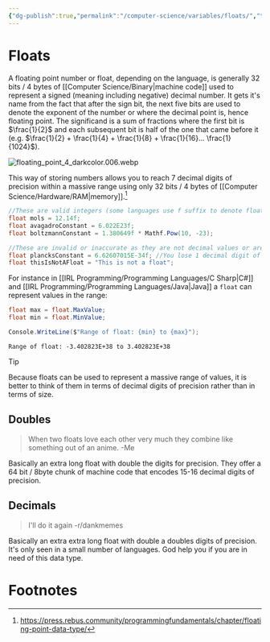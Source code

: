 ```yaml
---
{"dg-publish":true,"permalink":"/computer-science/variables/floats/","tags":["beginner","unfinished"]}
---
```


# Floats

A floating point number or float, depending on the language, is generally 32 bits / 4 bytes of [[Computer Science/Binary\|machine code]] used to represent a signed (meaning including negative) decimal number. It gets it's name from the fact that after the sign bit, the next five bits are used to denote the exponent of the number or where the decimal point is, hence floating point. The significand is a sum of fractions where the first bit is $\frac{1}{2}$ and each subsequent bit is half of the one that came before it (e.g. $\frac{1}{2} + \frac{1}{4} + \frac{1}{8} + \frac{1}{16}... \frac{1}{1024}$).

![floating_point_4_darkcolor.006.webp](/img/user/_Bit%20Lab%20Organisation/Bit%20Lab%20Site%20Images/floating_point_4_darkcolor.006.webp)

This way of storing numbers allows you to reach 7 decimal digits of precision within a massive range using only 32 bits / 4 bytes of [[Computer Science/Hardware/RAM\|memory]].[^1]

```csharp
//These are valid integers (some languages use f suffix to denote floats)
float mols = 12.14f;
float avagadroConstant = 6.022E23f;
float boltzmannConstant = 1.380649f * Mathf.Pow(10, -23);

//These are invalid or inaccurate as they are not decimal values or are out of range
float plancksConstant = 6.62607015E-34f; //You lose 1 decimal digit of accuracy
float thisIsNotAFloat = "This is not a float";
```

For instance in [[IRL Programming/Programming Languages/C Sharp\|C#]] and [[IRL Programming/Programming Languages/Java\|Java]] a `float` can represent values in the range:

```csharp
float max = float.MaxValue;
float min = float.MinValue;

Console.WriteLine($"Range of float: {min} to {max}");
```
```output
Range of float: -3.402823E+38 to 3.402823E+38
```

> [!tip]
> Because floats can be used to represent a massive range of values, it is better to think of them in terms of decimal digits of precision rather than in terms of size.
## Doubles

>When two floats love each other very much they combine like something out of an anime.
>-Me

Basically an extra long float with double the digits for precision. They offer a 64 bit / 8byte chunk of machine code that encodes 15-16 decimal digits of precision.

## Decimals

>I'll do it again
>-r/dankmemes

Basically an extra extra long float with double a doubles digits of precision. It's only seen in a small number of languages. God help you if you are in need of this data type.
# Footnotes

[^1]: https://press.rebus.community/programmingfundamentals/chapter/floating-point-data-type/
[^2]: https://stackoverflow.com/questions/618535/difference-between-decimal-float-and-double-in-net